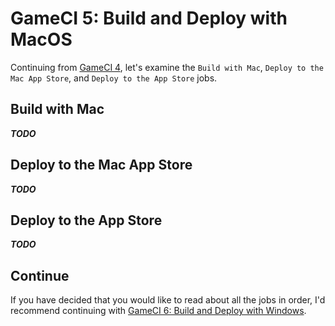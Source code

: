 # GameCI 5: Build and Deploy with MacOS

Continuing from [GameCI 4](gameci-4_linuxdeploy.html), let's examine the `Build with Mac`, `Deploy to the Mac App Store`, and `Deploy to the App Store` jobs.

## Build with Mac

***TODO***

## Deploy to the Mac App Store

***TODO***

## Deploy to the App Store

***TODO***

## Continue
If you have decided that you would like to read about all the jobs in order, I'd recommend continuing with [GameCI 6: Build and Deploy with Windows](gameci-6_windows.html).
